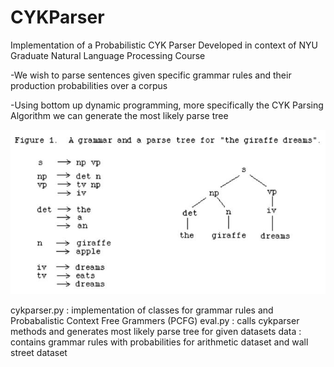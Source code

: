 # CYKParser
Implementation of a Probabilistic CYK Parser 
Developed in context of NYU Graduate Natural Language Processing Course

-We wish to parse sentences given specific grammar rules and their production
probabilities over a corpus 

-Using bottom up dynamic programming, more specifically the CYK Parsing Algorithm
we can generate the most likely parse tree

![Alt text](ParseTreeExample.JPG)

 cykparser.py   : implementation of classes for grammar rules and Probabalistic Context Free Grammers (PCFG)
eval.py        : calls cykparser methods and generates most likely parse tree for given datasets
data           : contains grammar rules with probabilities for arithmetic dataset and wall street dataset
